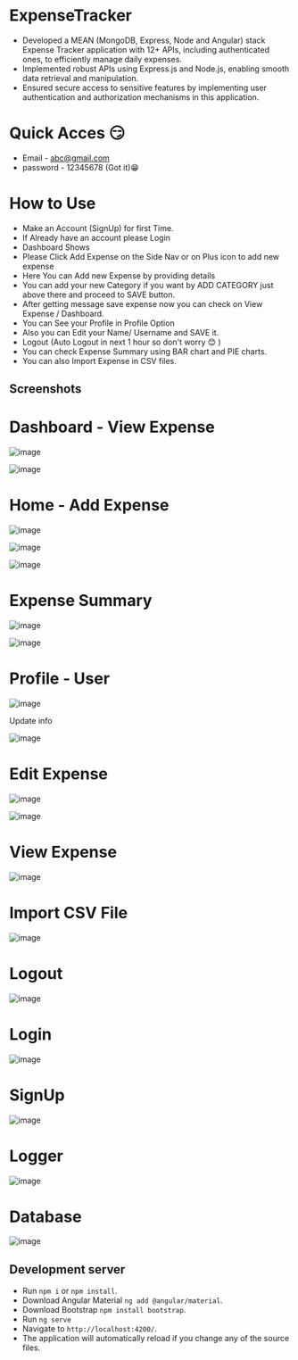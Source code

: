 # ExpenseTracker
- Developed a MEAN (MongoDB, Express, Node and Angular) stack Expense Tracker application with 12+ APIs, including authenticated ones, to efficiently manage daily expenses.
- Implemented robust APIs using Express.js and Node.js, enabling smooth data retrieval and manipulation.
- Ensured secure access to sensitive features by implementing user authentication and authorization mechanisms in this application.

# Quick Acces 😏

- Email - abc@gmail.com
- password - 12345678 (Got it)😁


# How to Use
- Make an Account (SignUp) for first Time.
- If Already have an account please Login
- Dashboard Shows
- Please Click Add Expense on the Side Nav or on Plus icon to add new expense
- Here You can Add new Expense by providing details
- You can add your new Category if you want by ADD CATEGORY just above there and proceed to SAVE button.
- After getting message save expense now you can check on View Expense / Dashboard.
- You can See your Profile in Profile Option
- Also you can Edit your Name/ Username and SAVE it.
- Logout (Auto Logout in next 1 hour so don't worry 😊 )
- You can check Expense Summary using BAR chart and PIE charts.
- You can also Import Expense in CSV files.
## Screenshots
# Dashboard - View Expense

![image](https://github.com/grraghav120/expense-tracker/assets/96789493/47943654-8b88-4adb-afd2-2fc2ce7be0a2)


![image](https://github.com/grraghav120/expense-tracker/assets/96789493/16dc906d-8092-441d-9214-12b42d0404d3)


# Home - Add Expense 

![image](https://github.com/grraghav120/expense-tracker/assets/96789493/b8df0bfe-3d86-4666-a6a6-05f40b026471)

![image](https://github.com/grraghav120/expense-tracker/assets/96789493/a8f01ea0-bbc0-4b92-ad0d-470579b96e68)

![image](https://github.com/grraghav120/expense-tracker/assets/96789493/b9cb123f-2def-4864-868b-999d38984348)

# Expense Summary

![image](https://github.com/grraghav120/expense-tracker/assets/96789493/915db7b6-4567-48bb-8147-21787da4d6d0)

![image](https://github.com/grraghav120/expense-tracker/assets/96789493/a5d048f7-2adc-496b-9c4a-af5fdbf221b0)


# Profile - User

![image](https://github.com/grraghav120/expense-tracker/assets/96789493/dae4b7aa-e337-4584-803a-35cb064d1b5a)

Update info

![image](https://github.com/grraghav120/expense-tracker/assets/96789493/eb86dded-17bf-4546-9e7f-b6493370fbea)


# Edit Expense

![image](https://github.com/grraghav120/expense-tracker/assets/96789493/8f0af600-4311-4b63-9aff-95b20de67be4)

![image](https://github.com/grraghav120/expense-tracker/assets/96789493/02d2e634-cd47-4ed5-944d-77467afc6be7)

# View Expense

![image](https://github.com/grraghav120/expense-tracker/assets/96789493/2eb61c22-2b25-4c21-ace6-efb8e836e36a)



# Import CSV File
![image](https://github.com/grraghav120/expense-tracker/assets/96789493/90d27a08-51cb-4b3c-9dc8-843cdcbcee6f)


# Logout
![image](https://github.com/grraghav120/expense-tracker/assets/96789493/04bc9557-aad8-4f5b-8ec1-077fa3262be9)


# Login
![image](https://github.com/grraghav120/expense-tracker/assets/96789493/7de69073-ad13-40a7-8d7e-8f1b3fd3f492)

# SignUp
![image](https://github.com/grraghav120/expense-tracker/assets/96789493/33d3d042-5283-49c9-8a37-e5ee902d967a)

# Logger
![image](https://github.com/grraghav120/expense-tracker/assets/96789493/7e37a242-533a-41fc-b418-430eb77f4746)

# Database

![image](https://github.com/grraghav120/expense-tracker/assets/96789493/b490db8a-d765-4506-af9c-31185646ad2d)



## Development server
- Run `npm i` or `npm install`.
- Download Angular Material `ng add @angular/material`.
- Download Bootstrap `npm install bootstrap`.
- Run `ng serve`
- Navigate to  `http://localhost:4200/`.
- The application will automatically reload if you change any of the source files.
